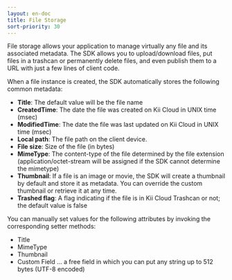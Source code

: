 ```yaml
---
layout: en-doc
title: File Storage
sort-priority: 30
---
```

File storage allows your application to manage virtually any file and its associated metadata. The SDK allows you to upload/download files, put files in a trashcan or permanently delete files, and even publish them to a URL with just a few lines of client code.

When a file instance is created, the SDK automatically stores the following common metadata:

* **Title**: The default value will be the file name
* **CreatedTime**: The date the file was created on Kii Cloud in UNIX time
  (msec)
* **ModifiedTime**: The date the file was last updated on Kii Cloud in UNIX
  time (msec)
* **Local path**: The file path on the client device.
* **File size**: Size of the file (in bytes)
* **MimeType**: The content-type of the file determined by the file extension
  (application/octet-stream will be assigned if the SDK cannot determine the
  mimetype)
* **Thumbnail**: If a file is an image or movie, the SDK will create a
  thumbnail by default and store it as metadata. You can override the custom
  thumbnail or retrieve it at any time.
* **Trashed flag**: A flag indicating if the file is in Kii Cloud Trashcan or
  not; the default value is false

You can manually set values for the following attributes by invoking the
corresponding setter methods:

* Title
* MimeType
* Thumbnail
* Custom Field ... a free field in which you can put any string up to 512 bytes
  (UTF-8 encoded)
